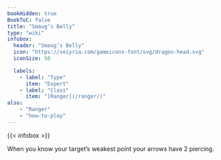 ```yaml
---
bookHidden: true
BookToC: false
title: "Smaug’s Belly"
type: "wiki"
infobox:
  header: "Smaug’s Belly"
  icon: "https://seiyria.com/gameicons-font/svg/dragon-head.svg"
  iconSize: 50

  labels:
    - label: "Type"
      item: "Expert"
    - label: "Class"
      item: "[Ranger](/ranger/)"
also:
    - "Ranger"
    - "how-to-play"
---
```


{{< infobox >}}

When you know your target’s weakest point your arrows have 2 piercing.
